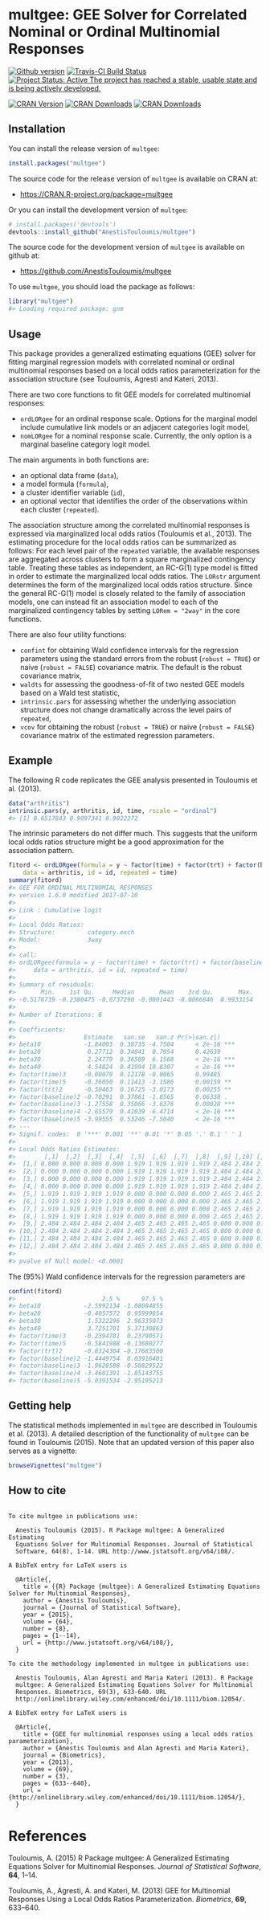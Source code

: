 
<!-- README.md is generated from README.Rmd. Please edit that file -->

# multgee: GEE Solver for Correlated Nominal or Ordinal Multinomial Responses

[![Github
version](https://img.shields.io/badge/GitHub%20-1.6.6-orange.svg)](%22commits/master%22)
[![Travis-CI Build
Status](https://travis-ci.org/AnestisTouloumis/multgee.svg?branch=master)](https://travis-ci.org/AnestisTouloumis/multgee)
[![Project Status: Active The project has reached a stable, usable state
and is being actively
developed.](http://www.repostatus.org/badges/latest/active.svg)](http://www.repostatus.org/#active)

[![CRAN
Version](https://www.r-pkg.org/badges/version/multgee?color=blue)](https://cran.r-project.org/package=multgee)
[![CRAN
Downloads](https://cranlogs.r-pkg.org/badges/grand-total/multgee?color=blue)](https://cranlogs.r-pkg.org/badges/grand-total/multgee)
[![CRAN
Downloads](https://cranlogs.r-pkg.org/badges/multgee)](https://cran.r-project.org/package=multgee)

## Installation

You can install the release version of `multgee`:

``` r
install.packages("multgee")
```

The source code for the release version of `multgee` is available on
CRAN at:

  - <https://CRAN.R-project.org/package=multgee>

Or you can install the development version of `multgee`:

``` r
# install.packages('devtools')
devtools::install_github("AnestisTouloumis/multgee")
```

The source code for the development version of `multgee` is available on
github at:

  - <https://github.com/AnestisTouloumis/multgee>

To use `multgee`, you should load the package as follows:

``` r
library("multgee")
#> Loading required package: gnm
```

## Usage

This package provides a generalized estimating equations (GEE) solver
for fitting marginal regression models with correlated nominal or
ordinal multinomial responses based on a local odds ratios
parameterization for the association structure (see Touloumis, Agresti
and Kateri, 2013).

There are two core functions to fit GEE models for correlated
multinomial responses:

  - `ordLORgee` for an ordinal response scale. Options for the marginal
    model include cumulative link models or an adjacent categories logit
    model,
  - `nomLORgee` for a nominal response scale. Currently, the only option
    is a marginal baseline category logit model.

The main arguments in both functions are:

  - an optional data frame (`data`),
  - a model formula (`formula`),
  - a cluster identifier variable (`id`),
  - an optional vector that identifies the order of the observations
    within each cluster (`repeated`).

The association structure among the correlated multinomial responses is
expressed via marginalized local odds ratios (Touloumis et al., 2013).
The estimating procedure for the local odds ratios can be summarized as
follows: For each level pair of the `repeated` variable, the available
responses are aggregated across clusters to form a square marginalized
contingency table. Treating these tables as independent, an RC-G(1) type
model is fitted in order to estimate the marginalized local odds ratios.
The `LORstr` argument determines the form of the marginalized local odds
ratios structure. Since the general RC-G(1) model is closely related to
the family of association models, one can instead fit an association
model to each of the marginalized contingency tables by setting `LORem =
"2way"` in the core functions.

There are also four utility functions:

  - `confint` for obtaining Wald confidence intervals for the regression
    parameters using the standard errors from the robust (`robust =
    TRUE`) or naive (`robust = FALSE`) covariance matrix. The default is
    the robust covariance matrix,
  - `waldts` for assessing the goodness-of-fit of two nested GEE models
    based on a Wald test statistic,
  - `intrinsic.pars` for assessing whether the underlying association
    structure does not change dramatically across the level pairs of
    `repeated`,
  - `vcov` for obtaining the robust (`robust = TRUE`) or naive (`robust
    = FALSE`) covariance matrix of the estimated regression parameters.

## Example

The following R code replicates the GEE analysis presented in Touloumis
et al. (2013).

``` r
data("arthritis")
intrinsic.pars(y, arthritis, id, time, rscale = "ordinal")
#> [1] 0.6517843 0.9097341 0.9022272
```

The intrinsic parameters do not differ much. This suggests that the
uniform local odds ratios structure might be a good approximation for
the association pattern.

``` r
fitord <- ordLORgee(formula = y ~ factor(time) + factor(trt) + factor(baseline), 
    data = arthritis, id = id, repeated = time)
summary(fitord)
#> GEE FOR ORDINAL MULTINOMIAL RESPONSES 
#> version 1.6.0 modified 2017-07-10 
#> 
#> Link : Cumulative logit 
#> 
#> Local Odds Ratios:
#> Structure:         category.exch
#> Model:             3way
#> 
#> call:
#> ordLORgee(formula = y ~ factor(time) + factor(trt) + factor(baseline), 
#>     data = arthritis, id = id, repeated = time)
#> 
#> Summary of residuals:
#>       Min.    1st Qu.     Median       Mean    3rd Qu.       Max. 
#> -0.5176739 -0.2380475 -0.0737290 -0.0001443 -0.0066846  0.9933154 
#> 
#> Number of Iterations: 6 
#> 
#> Coefficients:
#>                   Estimate   san.se   san.z Pr(>|san.z|)    
#> beta10            -1.84003  0.38735 -4.7504      < 2e-16 ***
#> beta20             0.27712  0.34841  0.7954      0.42639    
#> beta30             2.24779  0.36509  6.1568      < 2e-16 ***
#> beta40             4.54824  0.41994 10.8307      < 2e-16 ***
#> factor(time)3     -0.00079  0.12178 -0.0065      0.99485    
#> factor(time)5     -0.36050  0.11413 -3.1586      0.00159 ** 
#> factor(trt)2      -0.50463  0.16725 -3.0173      0.00255 ** 
#> factor(baseline)2 -0.70291  0.37861 -1.8565      0.06338 .  
#> factor(baseline)3 -1.27558  0.35066 -3.6376      0.00028 ***
#> factor(baseline)4 -2.65579  0.41039 -6.4714      < 2e-16 ***
#> factor(baseline)5 -3.99555  0.53246 -7.5040      < 2e-16 ***
#> ---
#> Signif. codes:  0 '***' 0.001 '**' 0.01 '*' 0.05 '.' 0.1 ' ' 1
#> 
#> Local Odds Ratios Estimates:
#>        [,1]  [,2]  [,3]  [,4]  [,5]  [,6]  [,7]  [,8]  [,9] [,10] [,11] [,12]
#>  [1,] 0.000 0.000 0.000 0.000 1.919 1.919 1.919 1.919 2.484 2.484 2.484 2.484
#>  [2,] 0.000 0.000 0.000 0.000 1.919 1.919 1.919 1.919 2.484 2.484 2.484 2.484
#>  [3,] 0.000 0.000 0.000 0.000 1.919 1.919 1.919 1.919 2.484 2.484 2.484 2.484
#>  [4,] 0.000 0.000 0.000 0.000 1.919 1.919 1.919 1.919 2.484 2.484 2.484 2.484
#>  [5,] 1.919 1.919 1.919 1.919 0.000 0.000 0.000 0.000 2.465 2.465 2.465 2.465
#>  [6,] 1.919 1.919 1.919 1.919 0.000 0.000 0.000 0.000 2.465 2.465 2.465 2.465
#>  [7,] 1.919 1.919 1.919 1.919 0.000 0.000 0.000 0.000 2.465 2.465 2.465 2.465
#>  [8,] 1.919 1.919 1.919 1.919 0.000 0.000 0.000 0.000 2.465 2.465 2.465 2.465
#>  [9,] 2.484 2.484 2.484 2.484 2.465 2.465 2.465 2.465 0.000 0.000 0.000 0.000
#> [10,] 2.484 2.484 2.484 2.484 2.465 2.465 2.465 2.465 0.000 0.000 0.000 0.000
#> [11,] 2.484 2.484 2.484 2.484 2.465 2.465 2.465 2.465 0.000 0.000 0.000 0.000
#> [12,] 2.484 2.484 2.484 2.484 2.465 2.465 2.465 2.465 0.000 0.000 0.000 0.000
#> 
#> pvalue of Null model: <0.0001
```

The \(95\%\) Wald confidence intervals for the regression parameters are

``` r
confint(fitord)
#>                        2.5 %      97.5 %
#> beta10            -2.5992134 -1.08084855
#> beta20            -0.4057572  0.95999854
#> beta30             1.5322296  2.96335073
#> beta40             3.7251701  5.37130863
#> factor(time)3     -0.2394781  0.23790571
#> factor(time)5     -0.5841988 -0.13680277
#> factor(trt)2      -0.8324304 -0.17683500
#> factor(baseline)2 -1.4449754  0.03916401
#> factor(baseline)3 -1.9628588 -0.58829522
#> factor(baseline)4 -3.4601391 -1.85143755
#> factor(baseline)5 -5.0391534 -2.95195213
```

## Getting help

The statistical methods implemented in `multgee` are described in
Touloumis et al. (2013). A detailed description of the functionality of
`multgee` can be found in Touloumis (2015). Note that an updated version
of this paper also serves as a vignette:

``` r
browseVignettes("multgee")
```

## How to cite

``` 

To cite multgee in publications use:

  Anestis Touloumis (2015). R Package multgee: A Generalized Estimating
  Equations Solver for Multinomial Responses. Journal of Statistical
  Software, 64(8), 1-14. URL http://www.jstatsoft.org/v64/i08/.

A BibTeX entry for LaTeX users is

  @Article{,
    title = {{R} Package {multgee}: A Generalized Estimating Equations Solver for Multinomial Responses},
    author = {Anestis Touloumis},
    journal = {Journal of Statistical Software},
    year = {2015},
    volume = {64},
    number = {8},
    pages = {1--14},
    url = {http://www.jstatsoft.org/v64/i08/},
  }

To cite the methodology implemented in multgee in publications use:

  Anestis Touloumis, Alan Agresti and Maria Kateri (2013). R Package
  multgee: A Generalized Estimating Equations Solver for Multinomial
  Responses. Biometrics, 69(3), 633-640. URL
  http://onlinelibrary.wiley.com/enhanced/doi/10.1111/biom.12054/.

A BibTeX entry for LaTeX users is

  @Article{,
    title = {GEE for multinomial responses using a local odds ratios parameterization},
    author = {Anestis Touloumis and Alan Agresti and Maria Kateri},
    journal = {Biometrics},
    year = {2013},
    volume = {69},
    number = {3},
    pages = {633--640},
    url = {http://onlinelibrary.wiley.com/enhanced/doi/10.1111/biom.12054/},
  }
```

# References

<div id="refs" class="references">

<div id="ref-Touloumis2015">

Touloumis, A. (2015) R Package multgee: A Generalized Estimating
Equations Solver for Multinomial Responses. *Journal of Statistical
Software*, **64**, 1–14.

</div>

<div id="ref-Touloumis2013">

Touloumis, A., Agresti, A. and Kateri, M. (2013) GEE for Multinomial
Responses Using a Local Odds Ratios Parameterization. *Biometrics*,
**69**, 633–640.

</div>

</div>
